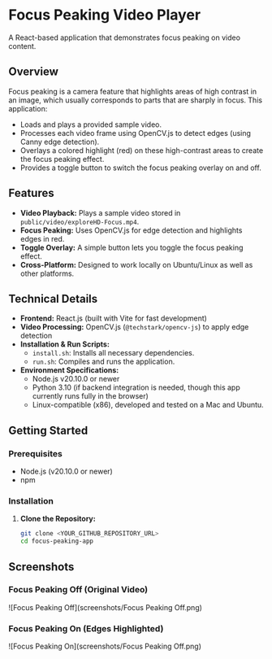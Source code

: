 # Focus Peaking Video Player

A React-based application that demonstrates focus peaking on video content.

## Overview

Focus peaking is a camera feature that highlights areas of high contrast in an image, which usually corresponds to parts that are sharply in focus. This application:
- Loads and plays a provided sample video.
- Processes each video frame using OpenCV.js to detect edges (using Canny edge detection).
- Overlays a colored highlight (red) on these high-contrast areas to create the focus peaking effect.
- Provides a toggle button to switch the focus peaking overlay on and off.

## Features

- **Video Playback:** Plays a sample video stored in `public/video/exploreHD-Focus.mp4`.
- **Focus Peaking:** Uses OpenCV.js for edge detection and highlights edges in red.
- **Toggle Overlay:** A simple button lets you toggle the focus peaking effect.
- **Cross-Platform:** Designed to work locally on Ubuntu/Linux as well as other platforms.

## Technical Details

- **Frontend:** React.js (built with Vite for fast development)
- **Video Processing:** OpenCV.js (`@techstark/opencv-js`) to apply edge detection
- **Installation & Run Scripts:**
  - `install.sh`: Installs all necessary dependencies.
  - `run.sh`: Compiles and runs the application.
- **Environment Specifications:**
  - Node.js v20.10.0 or newer
  - Python 3.10 (if backend integration is needed, though this app currently runs fully in the browser)
  - Linux-compatible (x86), developed and tested on a Mac and Ubuntu.

## Getting Started

### Prerequisites

- Node.js (v20.10.0 or newer)
- npm

### Installation

1. **Clone the Repository:**
   ```bash
   git clone <YOUR_GITHUB_REPOSITORY_URL>
   cd focus-peaking-app


## Screenshots

### Focus Peaking Off (Original Video)
![Focus Peaking Off](screenshots/Focus Peaking Off.png)

### Focus Peaking On (Edges Highlighted)
![Focus Peaking On](screenshots/Focus Peaking Off.png)